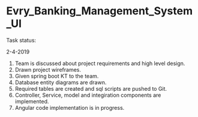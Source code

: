 # Evry_Banking_Management_System_UI

Task status:

2-4-2019

1) Team is discussed about project requirements and high level design.
2) Drawn project wireframes.
3) Given spring boot KT to the team.
4) Database entity diagrams are drawn.
5) Required tables are created and sql scripts are pushed to Git.
6) Controller, Service, model and integiration components are implemented.
7) Angular code implementation is in progress.

